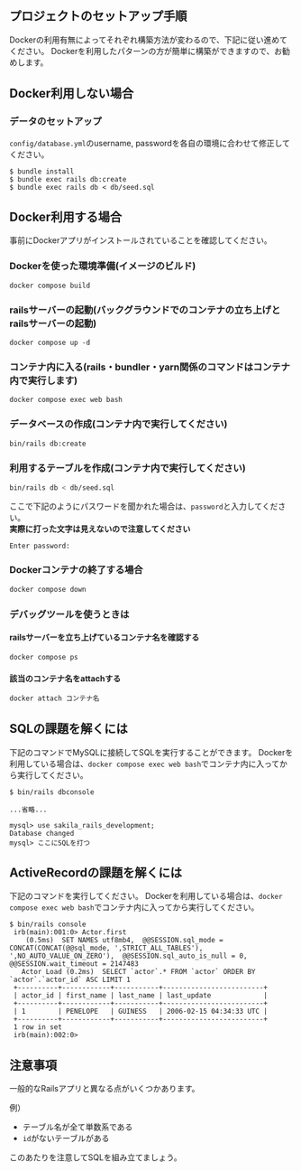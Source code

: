 ## プロジェクトのセットアップ手順
Dockerの利用有無によってそれぞれ構築方法が変わるので、下記に従い進めてください。
Dockerを利用したパターンの方が簡単に構築ができますので、お勧めします。
## Docker利用しない場合
### データのセットアップ
`config/database.yml`のusername, passwordを各自の環境に合わせて修正してください。

```
$ bundle install
$ bundle exec rails db:create
$ bundle exec rails db < db/seed.sql
```


## Docker利用する場合
事前にDockerアプリがインストールされていることを確認してください。
### Dockerを使った環境準備(イメージのビルド)

```
docker compose build
```

### railsサーバーの起動(バックグラウンドでのコンテナの立ち上げとrailsサーバーの起動)

```
docker compose up -d
```

### コンテナ内に入る(rails・bundler・yarn関係のコマンドはコンテナ内で実行します)

```
docker compose exec web bash
```

### データベースの作成(コンテナ内で実行してください)

```bash
bin/rails db:create
```

### 利用するテーブルを作成(コンテナ内で実行してください)

```bash
bin/rails db < db/seed.sql
```
ここで下記のようにパスワードを聞かれた場合は、`password`と入力してください。  
**実際に打った文字は見えないので注意してください**
```shell
Enter password:
```

### Dockerコンテナの終了する場合

```bash
docker compose down
```

### デバッグツールを使うときは

#### railsサーバーを立ち上げているコンテナ名を確認する

```bash
docker compose ps
```

#### 該当のコンテナ名をattachする

```bash
docker attach コンテナ名
```

## SQLの課題を解くには
下記のコマンドでMySQLに接続してSQLを実行することができます。
Dockerを利用している場合は、`docker compose exec web bash`でコンテナ内に入ってから実行してください。
```
$ bin/rails dbconsole

...省略...

mysql> use sakila_rails_development;
Database changed
mysql> ここにSQLを打つ
```

## ActiveRecordの課題を解くには
下記のコマンドを実行してください。
Dockerを利用している場合は、`docker compose exec web bash`でコンテナ内に入ってから実行してください。

```
$ bin/rails console
 irb(main):001:0> Actor.first
    (0.5ms)  SET NAMES utf8mb4,  @@SESSION.sql_mode = CONCAT(CONCAT(@@sql_mode, ',STRICT_ALL_TABLES'), ',NO_AUTO_VALUE_ON_ZERO'),  @@SESSION.sql_auto_is_null = 0, @@SESSION.wait_timeout = 2147483
   Actor Load (0.2ms)  SELECT `actor`.* FROM `actor` ORDER BY `actor`.`actor_id` ASC LIMIT 1
 +----------+------------+-----------+-------------------------+
 | actor_id | first_name | last_name | last_update             |
 +----------+------------+-----------+-------------------------+
 | 1        | PENELOPE   | GUINESS   | 2006-02-15 04:34:33 UTC |
 +----------+------------+-----------+-------------------------+
 1 row in set
 irb(main):002:0>
```

## 注意事項
一般的なRailsアプリと異なる点がいくつかあります。

例）
- テーブル名が全て単数系である
- `id`がないテーブルがある

このあたりを注意してSQLを組み立てましょう。
